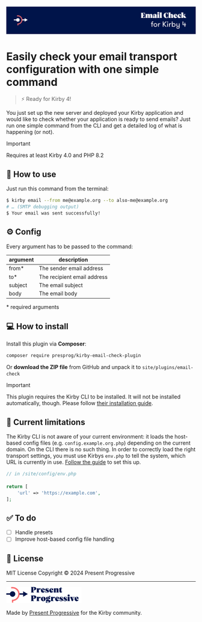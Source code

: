 ![Kirby Email Check Plugin](/.github/banner.png)

# Easily check your email transport configuration with one simple command

> ⚡ Ready for Kirby 4!

You just set up the new server and deployed your Kirby application and would like to check whether your application is ready to send emails? Just run one simple command from the CLI and get a detailed log of what is happening (or not).

> [!IMPORTANT]
> Requires at least Kirby 4.0 and PHP 8.2

## 🚀 How to use

Just run this command from the terminal:

```bash
$ kirby email --from me@example.org --to also-me@example.org
# … (SMTP debugging output)
$ Your email was sent successfully!
```

## ⚙️ Config

Every argument has to be passed to the command:

| argument | description                 |
|----------|-----------------------------|
| from*    | The sender email address    |
| to*      | The recipient email address |
| subject  | The email subject           |
| body     | The email body              |

\* required arguments

## 💻 How to install

Install this plugin via **Composer**:

```bash
composer require presprog/kirby-email-check-plugin
```

Or **download the ZIP file** from GitHub and unpack it to `site/plugins/email-check`

> [!IMPORTANT]
> This plugin requires the Kirby CLI to be installed. It will not be installed automatically, though. Please follow [their installation guide](https://getkirby.com/plugins/getkirby/cli).

## 🧱 Current limitations

The Kirby CLI is not aware of your current environment: it loads the host-based config files (e.g. `config.example.org.php`) depending on the current domain. On the CLI there is no such thing. In order to correctly load the right transport settings, you must use Kirbys `env.php` to tell the system, which URL is currently in use. [Follow the guide](https://getkirby.com/docs/guide/configuration#multi-environment-setup__deployment-configuration) to set this up.

```php
// in /site/config/env.php

return [
    'url' => 'https://example.com',
];
```

## ✅ To do
* [ ] Handle presets
* [ ] Improve host-based config file handling

## 📄 License

MIT License Copyright © 2024 Present Progressive

----

<img src="/.github/logo.svg?raw=true" width="200" height="43">

Made by [Present Progressive](https://www.presentprogressive.de) for the Kirby community.
